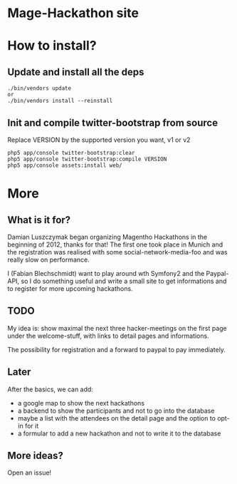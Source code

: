 Mage-Hackathon site
===================

How to install?
===============
Update and install all the deps
-------------------------------

```shell
./bin/vendors update
or
./bin/vendors install --reinstall
```

Init and compile twitter-bootstrap from source
----------------------------------------------
Replace VERSION by the supported version you want, v1 or v2

```shell
php5 app/console twitter-bootstrap:clear
php5 app/console twitter-bootstrap:compile VERSION
php5 app/console assets:install web/
```

More
====

What is it for?
---------------
Damian Luszczymak began organizing Magentho Hackathons in the beginning of 2012, 
thanks for that! The first one took place in Munich and the registration was 
realised with some social-network-media-foo and was really slow on performance.

I (Fabian Blechschmidt) want to play around wth Symfony2 and the Paypal-API,
so I do something useful and write a small site to get informations and to
register for more upcoming hackathons.

TODO
----
My idea is: show maximal the next three hacker-meetings on the first page under
the welcome-stuff, with links to detail pages and informations.

The possibility for registration and a forward to paypal to pay immediately.

Later
-----
After the basics, we can add:
* a google map to show the next hackathons
* a backend to show the participants and not to go into the database
* maybe a list with the attendees on the detail page and the option to opt-in for it
* a formular to add a new hackathon and not to write it to the database

More ideas?
-----------
Open an issue!
